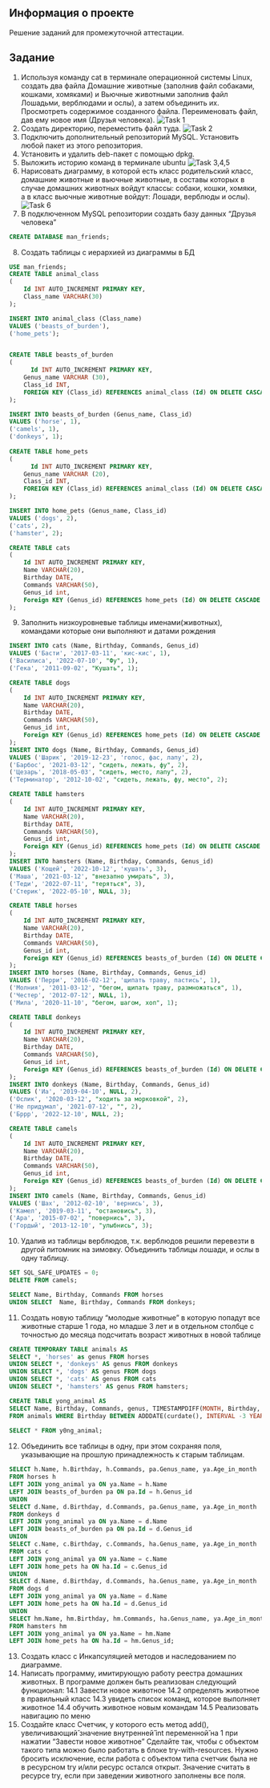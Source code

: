 ## Информация о проекте
Решение заданий для промежуточной аттестации.

## Задание
1. Используя команду cat в терминале операционной системы Linux, создать
два файла Домашние животные (заполнив файл собаками, кошками,
хомяками) и Вьючные животными заполнив файл Лошадьми, верблюдами и
ослы), а затем объединить их. Просмотреть содержимое созданного файла.
Переименовать файл, дав ему новое имя (Друзья человека).
![Task 1](https://i.ibb.co/w0GryMx/task1.png)
2. Создать директорию, переместить файл туда.
![Task 2](https://i.ibb.co/TtF2X7L/task2.png)
3. Подключить дополнительный репозиторий MySQL. Установить любой пакет
из этого репозитория.
4. Установить и удалить deb-пакет с помощью dpkg.
5. Выложить историю команд в терминале ubuntu
![Task 3,4,5](https://i.ibb.co/TbJRMXr/task3.png)
6. Нарисовать диаграмму, в которой есть класс родительский класс, домашние
животные и вьючные животные, в составы которых в случае домашних
животных войдут классы: собаки, кошки, хомяки, а в класс вьючные животные
войдут: Лошади, верблюды и ослы).
![Task 6](https://i.ibb.co/3yv3qD9/task4.png)
7. В подключенном MySQL репозитории создать базу данных “Друзья
человека”
```sql
CREATE DATABASE man_friends;
```

8. Создать таблицы с иерархией из диаграммы в БД
```sql
USE man_friends;
CREATE TABLE animal_class
(
	Id INT AUTO_INCREMENT PRIMARY KEY, 
	Class_name VARCHAR(30)
);

INSERT INTO animal_class (Class_name)
VALUES ('beasts_of_burden'),
('home_pets');  


CREATE TABLE beasts_of_burden
(
	  Id INT AUTO_INCREMENT PRIMARY KEY,
    Genus_name VARCHAR (30),
    Class_id INT,
    FOREIGN KEY (Class_id) REFERENCES animal_class (Id) ON DELETE CASCADE ON UPDATE CASCADE
);

INSERT INTO beasts_of_burden (Genus_name, Class_id)
VALUES ('horse', 1),
('camels', 1),  
('donkeys', 1); 
    
CREATE TABLE home_pets
(
	  Id INT AUTO_INCREMENT PRIMARY KEY,
    Genus_name VARCHAR (20),
    Class_id INT,
    FOREIGN KEY (Class_id) REFERENCES animal_class (Id) ON DELETE CASCADE ON UPDATE CASCADE
);

INSERT INTO home_pets (Genus_name, Class_id)
VALUES ('dogs', 2),
('cats', 2),  
('hamster', 2); 

CREATE TABLE cats 
(       
    Id INT AUTO_INCREMENT PRIMARY KEY, 
    Name VARCHAR(20), 
    Birthday DATE,
    Commands VARCHAR(50),
    Genus_id int,
    Foreign KEY (Genus_id) REFERENCES home_pets (Id) ON DELETE CASCADE ON UPDATE CASCADE
);
```
9. Заполнить низкоуровневые таблицы именами(животных), командами
которые они выполняют и датами рождения
```sql
INSERT INTO cats (Name, Birthday, Commands, Genus_id)
VALUES ('Басти', '2017-03-11', 'кис-кис', 1),
('Василиса', '2022-07-10', "Фу", 1),  
('Гека', '2011-09-02', "Кушать", 1); 

CREATE TABLE dogs 
(       
    Id INT AUTO_INCREMENT PRIMARY KEY, 
    Name VARCHAR(20), 
    Birthday DATE,
    Commands VARCHAR(50),
    Genus_id int,
    Foreign KEY (Genus_id) REFERENCES home_pets (Id) ON DELETE CASCADE ON UPDATE CASCADE
);
INSERT INTO dogs (Name, Birthday, Commands, Genus_id)
VALUES ('Шарик', '2019-12-23', 'голос, фас, лапу', 2),
('Барбос', '2021-03-12', "сидеть, лежать, фу", 2),  
('Цезарь', '2018-05-03', "сидеть, место, лапу", 2), 
('Терминатор', '2012-10-02', "сидеть, лежать, фу, место", 2);

CREATE TABLE hamsters 
(       
    Id INT AUTO_INCREMENT PRIMARY KEY, 
    Name VARCHAR(20), 
    Birthday DATE,
    Commands VARCHAR(50),
    Genus_id int,
    Foreign KEY (Genus_id) REFERENCES home_pets (Id) ON DELETE CASCADE ON UPDATE CASCADE
);
INSERT INTO hamsters (Name, Birthday, Commands, Genus_id)
VALUES ('Кощей', '2022-10-12', 'кушать', 3),
('Маша', '2021-03-12', "внезапно умирать", 3),  
('Теди', '2022-07-11', "теряться", 3), 
('Стерик', '2022-05-10', NULL, 3);

CREATE TABLE horses 
(       
    Id INT AUTO_INCREMENT PRIMARY KEY, 
    Name VARCHAR(20), 
    Birthday DATE,
    Commands VARCHAR(50),
    Genus_id int,
    Foreign KEY (Genus_id) REFERENCES beasts_of_burden (Id) ON DELETE CASCADE ON UPDATE CASCADE
);
INSERT INTO horses (Name, Birthday, Commands, Genus_id)
VALUES ('Перри', '2016-02-12', 'щипать траву, пастись', 1),
('Молния', '2011-03-12', "бегом, щипать траву, размножаться", 1),  
('Честер', '2012-07-12', NULL, 1), 
('Мила', '2020-11-10', "бегом, шагом, хоп", 1);

CREATE TABLE donkeys 
(       
    Id INT AUTO_INCREMENT PRIMARY KEY, 
    Name VARCHAR(20), 
    Birthday DATE,
    Commands VARCHAR(50),
    Genus_id int,
    Foreign KEY (Genus_id) REFERENCES beasts_of_burden (Id) ON DELETE CASCADE ON UPDATE CASCADE
);
INSERT INTO donkeys (Name, Birthday, Commands, Genus_id)
VALUES ('Иа', '2019-04-10', NULL, 2),
('Ослик', '2020-03-12', "ходить за морковкой", 2),  
('Не придумал', '2021-07-12', "", 2), 
('Бррр', '2022-12-10', NULL, 2);

CREATE TABLE camels 
(       
    Id INT AUTO_INCREMENT PRIMARY KEY, 
    Name VARCHAR(20), 
    Birthday DATE,
    Commands VARCHAR(50),
    Genus_id int,
    Foreign KEY (Genus_id) REFERENCES beasts_of_burden (Id) ON DELETE CASCADE ON UPDATE CASCADE
);
INSERT INTO camels (Name, Birthday, Commands, Genus_id)
VALUES ('Шах', '2012-02-10', 'вернись', 3),
('Камел', '2019-03-11', "остановись", 3),  
('Ара', '2015-07-02', "повернись", 3), 
('Гордый', '2013-12-10', "улыбнись", 3);
```

10. Удалив из таблицы верблюдов, т.к. верблюдов решили перевезти в другой
питомник на зимовку. Объединить таблицы лошади, и ослы в одну таблицу.
```sql
SET SQL_SAFE_UPDATES = 0;
DELETE FROM camels;

SELECT Name, Birthday, Commands FROM horses
UNION SELECT  Name, Birthday, Commands FROM donkeys;
```

11. Создать новую таблицу “молодые животные” в которую попадут все
животные старше 1 года, но младше 3 лет и в отдельном столбце с точностью
до месяца подсчитать возраст животных в новой таблице
```sql
CREATE TEMPORARY TABLE animals AS 
SELECT *, 'horses' as genus FROM horses
UNION SELECT *, 'donkeys' AS genus FROM donkeys
UNION SELECT *, 'dogs' AS genus FROM dogs
UNION SELECT *, 'cats' AS genus FROM cats
UNION SELECT *, 'hamsters' AS genus FROM hamsters;

CREATE TABLE yong_animal AS
SELECT Name, Birthday, Commands, genus, TIMESTAMPDIFF(MONTH, Birthday, CURDATE()) AS Age_in_month
FROM animals WHERE Birthday BETWEEN ADDDATE(curdate(), INTERVAL -3 YEAR) AND ADDDATE(CURDATE(), INTERVAL -1 YEAR);
 
SELECT * FROM y0ng_animal;
```
12. Объединить все таблицы в одну, при этом сохраняя поля, указывающие на
прошлую принадлежность к старым таблицам.
```sql
SELECT h.Name, h.Birthday, h.Commands, pa.Genus_name, ya.Age_in_month 
FROM horses h
LEFT JOIN yong_animal ya ON ya.Name = h.Name
LEFT JOIN beasts_of_burden pa ON pa.Id = h.Genus_id
UNION 
SELECT d.Name, d.Birthday, d.Commands, pa.Genus_name, ya.Age_in_month 
FROM donkeys d 
LEFT JOIN yong_animal ya ON ya.Name = d.Name
LEFT JOIN beasts_of_burden pa ON pa.Id = d.Genus_id
UNION
SELECT c.Name, c.Birthday, c.Commands, ha.Genus_name, ya.Age_in_month 
FROM cats c
LEFT JOIN yong_animal ya ON ya.Name = c.Name
LEFT JOIN home_pets ha ON ha.Id = c.Genus_id
UNION
SELECT d.Name, d.Birthday, d.Commands, ha.Genus_name, ya.Age_in_month 
FROM dogs d
LEFT JOIN yong_animal ya ON ya.Name = d.Name
LEFT JOIN home_pets ha ON ha.Id = d.Genus_id
UNION
SELECT hm.Name, hm.Birthday, hm.Commands, ha.Genus_name, ya.Age_in_month 
FROM hamsters hm
LEFT JOIN yong_animal ya ON ya.Name = hm.Name
LEFT JOIN home_pets ha ON ha.Id = hm.Genus_id;
```

13. Создать класс с Инкапсуляцией методов и наследованием по диаграмме.
14. Написать программу, имитирующую работу реестра домашних животных.
В программе должен быть реализован следующий функционал:
14.1 Завести новое животное
14.2 определять животное в правильный класс
14.3 увидеть список команд, которое выполняет животное
14.4 обучить животное новым командам
14.5 Реализовать навигацию по меню
15. Создайте класс Счетчик, у которого есть метод add(), увеличивающий̆
значение внутренней̆ int переменной̆ на 1 при нажатии “Завести новое
животное” Сделайте так, чтобы с объектом такого типа можно было работать в
блоке try-with-resources. Нужно бросить исключение, если работа с объектом
типа счетчик была не в ресурсном try и/или ресурс остался открыт. Значение
считать в ресурсе try, если при заведении животного заполнены все поля.